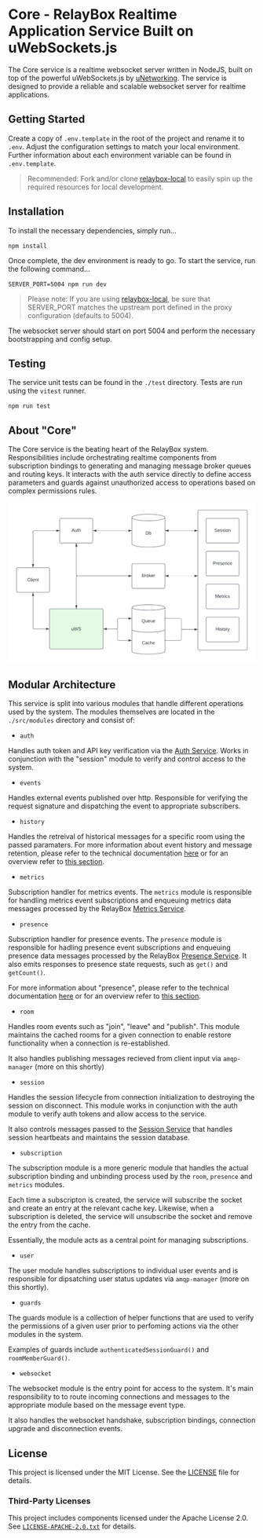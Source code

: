 # Core - RelayBox Realtime Application Service Built on uWebSockets.js

The Core service is a realtime websocket server written in NodeJS, built on top of the powerful uWebSockets.js by [uNetworking](https://github.com/uNetworking). The service is designed to provide a reliable and scalable websocket server for realtime applications.

## Getting Started

Create a copy of `.env.template` in the root of the project and rename it to `.env`. Adjust the configuration settings to match your local environment. Further information about each environment variable can be found in `.env.template`.

> Recommended: Fork and/or clone [relaybox-local](https://github.com/relaybox/relaybox-local) to easily spin up the required resources for local development.

## Installation

To install the necessary dependencies, simply run...

```
npm install
```

Once complete, the dev environment is ready to go. To start the service, run the following command...

```
SERVER_PORT=5004 npm run dev
```

> Please note: If you are using [relaybox-local](https://github.com/relaybox/relaybox-local), be sure that SERVER_PORT matches the upstream port defined in the proxy configuration (defaults to 5004).

The websocket server should start on port 5004 and perform the necessary bootstrapping and config setup.

## Testing

The service unit tests can be found in the `./test` directory. Tests are run using the `vitest` runner.

```
npm run test
```

## About "Core"

The Core service is the beating heart of the RelayBox system. Responsibilities include orchestrating realtime components from subscription bindings to generating and managing message broker queues and routing keys. It interacts with the auth service directly to define access parameters and guards against unauthorized access to operations based on complex permissions rules.

![RelayBox system architecture](/assets/system/relaybox-system-uws.png)

## Modular Architecture

This service is split into various modules that handle different operations used by the system. The modules themselves are located in the `./src/modules` directory and consist of:

- `auth`

Handles auth token and API key verification via the [Auth Service](https://github.com/relaybox/auth). Works in conjunction with the "session" module to verify and control access to the system.

- `events`

Handles external events published over http. Responsible for verifying the request signature and dispatching the event to appropriate subscribers.

- `history`

Handles the retreival of historical messages for a specific room using the passed paramaters. For more information about event history and message retention, please refer to the technical documentation [here](https://relaybox.net/docs/api-reference/relaybox-client/rooms#room-history-get) or for an overview refer to [this section](https://relaybox.net/docs/history).

- `metrics`

Subscription handler for metrics events. The `metrics` module is responsible for handling metrics event subscriptions and enqueuing metrics data messages processed by the RelayBox [Metrics Service](https://github.com/relaybox/metrics).

- `presence`

Subscription handler for presence events. The `presence` module is responsible for hadling presence event subscriptions and enqueuing presence data messages processed by the RelayBox [Presence Service](https://github.com/relaybox/presence). It also emits responses to presence state requests, such as `get()` and `getCount()`.

For more information about "presence", please refer to the technical documentation [here](https://relaybox.net/docs/api-reference/relaybox-client/rooms#room-presence-join) or for an overview refer to [this section](https://relaybox.net/docs/presence).

- `room`

Handles room events such as "join", "leave" and "publish". This module maintains the cached rooms for a given connection to enable restore functionality when a connection is re-established.

It also handles publishing messages recieved from client input via `amqp-manager` (more on this shortly)

- `session`

Handles the session lifecycle from connection initialization to destroying the session on disconnect. This module works in conjunction with the auth module to verify auth tokens and allow access to the service.

It also controls messages passed to the [Session Service](https://github.com/relaybox/presence) that handles session heartbeats and maintains the session database.

- `subscription`

The subscription module is a more generic module that handles the actual subscription binding and unbinding process used by the `room`, `presence` and `metrics` modules.

Each time a subscripton is created, the service will subscribe the socket and create an entry at the relevant cache key. Likewise, when a subscription is deleted, the service will unsubscribe the socket and remove the entry from the cache.

Essentially, the module acts as a central point for managing subscriptions.

- `user`

The user module handles subscriptions to individual user events and is responsible for dipsatching user status updates via `amqp-manager` (more on this shortly).

- `guards`

The guards module is a collection of helper functions that are used to verify the permissions of a given user prior to perfoming actions via the other modules in the system.

Examples of guards include `authenticatedSessionGuard()` and `roomMemberGuard()`.

- `websocket`

The websocket module is the entry point for access to the system. It's main responsibility to to route incoming connections and messages to the appropriate module based on the message event type.

It also handles the websocket handshake, subscription bindings, connection upgrade and disconnection events.

## License

This project is licensed under the MIT License. See the [LICENSE](LICENSE) file for details.

### Third-Party Licenses

This project includes components licensed under the Apache License 2.0. See [`LICENSE-APACHE-2.0.txt`](LICENSE-APACHE-2.0.txt) for details.
